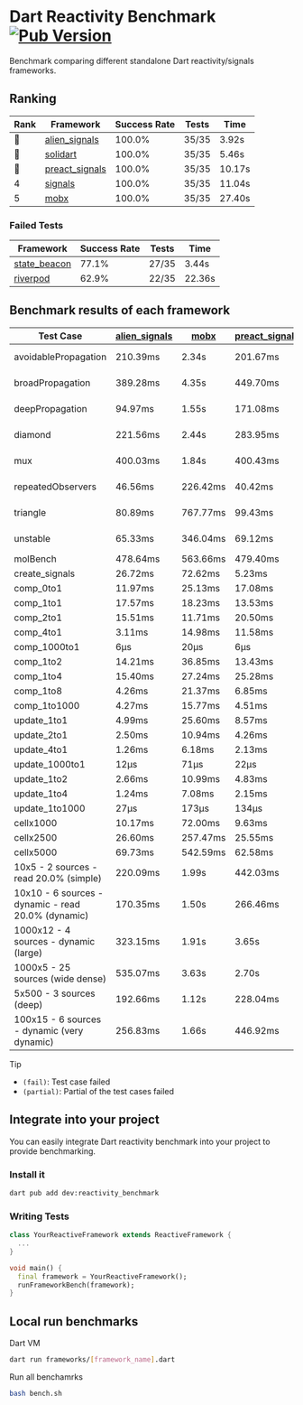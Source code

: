# Dart Reactivity Benchmark [![Pub Version](https://img.shields.io/pub/v/reactivity_benchmark)](https://pub.dev/packages/reactivity_benchmark)

Benchmark comparing different standalone Dart reactivity/signals frameworks.

## Ranking

<!-- ranking start -->
| Rank | Framework | Success Rate | Tests | Time |
|------|-----------|--------------|-------|------|
| 🥇 | [alien_signals](https://github.com/medz/alien-signals-dart) | 100.0% | 35/35 | 3.92s |
| 🥈 | [solidart](https://github.com/nank1ro/solidart) | 100.0% | 35/35 | 5.46s |
| 🥉 | [preact_signals](https://pub.dev/packages/preact_signals) | 100.0% | 35/35 | 10.17s |
| 4 | [signals](https://github.com/rodydavis/signals.dart) | 100.0% | 35/35 | 11.04s |
| 5 | [mobx](https://github.com/mobxjs/mobx.dart) | 100.0% | 35/35 | 27.40s |

<!-- ranking end -->

### **Failed Tests**

<!-- fail start -->
| Framework | Success Rate | Tests | Time |
|-----------|--------------|-------|------|
| [state_beacon](https://github.com/jinyus/dart_beacon) | 77.1% | 27/35 | 3.44s |
| [riverpod](https://github.com/rrousselGit/riverpod) | 62.9% | 22/35 | 22.36s |

<!-- fail end -->

## Benchmark results of each framework

<!-- test-case start -->
| Test Case | [alien_signals](https://github.com/medz/alien-signals-dart) | [mobx](https://github.com/mobxjs/mobx.dart) | [preact_signals](https://pub.dev/packages/preact_signals) | [riverpod](https://github.com/rrousselGit/riverpod) | [signals](https://github.com/rodydavis/signals.dart) | [solidart](https://github.com/nank1ro/solidart) | [state_beacon](https://github.com/jinyus/dart_beacon) |
|---|---|---|---|---|---|---|---|
| avoidablePropagation | 210.39ms | 2.34s | 201.67ms | 1.41s | 206.59ms | 290.86ms | 164.99ms (fail) |
| broadPropagation | 389.28ms | 4.35s | 449.70ms | 79.60ms (fail) | 447.58ms | 526.89ms | 5.84ms (fail) |
| deepPropagation | 94.97ms | 1.55s | 171.08ms | 1.93s (fail) | 166.40ms | 169.13ms | 143.01ms (fail) |
| diamond | 221.56ms | 2.44s | 283.95ms | 2.52s (fail) | 288.99ms | 358.16ms | 199.92ms (fail) |
| mux | 400.03ms | 1.84s | 400.43ms | 586.82ms (fail) | 399.79ms | 443.85ms | 193.37ms (fail) |
| repeatedObservers | 46.56ms | 226.42ms | 40.42ms | 388.08ms (fail) | 44.83ms | 87.02ms | 54.73ms (fail) |
| triangle | 80.89ms | 767.77ms | 99.43ms | 1.02s (fail) | 101.09ms | 117.98ms | 74.34ms (fail) |
| unstable | 65.33ms | 346.04ms | 69.12ms | 629.25ms (fail) | 80.00ms | 100.81ms | 342.86ms (fail) |
| molBench | 478.64ms | 563.66ms | 479.40ms | 12.40ms | 478.16ms | 492.36ms | 858μs |
| create_signals | 26.72ms | 72.62ms | 5.23ms | 26.67ms | 24.43ms | 70.48ms | 63.98ms |
| comp_0to1 | 11.97ms | 25.13ms | 17.08ms | 13.03ms | 11.09ms | 37.01ms | 55.86ms |
| comp_1to1 | 17.57ms | 18.23ms | 13.53ms | 22.53ms | 26.11ms | 47.52ms | 56.02ms |
| comp_2to1 | 15.51ms | 11.71ms | 20.50ms | 23.69ms | 8.34ms | 9.53ms | 35.42ms |
| comp_4to1 | 3.11ms | 14.98ms | 11.58ms | 6.34ms | 1.94ms | 18.86ms | 18.21ms |
| comp_1000to1 | 6μs | 20μs | 6μs | 3μs | 5μs | 16μs | 40μs |
| comp_1to2 | 14.21ms | 36.85ms | 13.43ms | 12.62ms | 19.83ms | 30.57ms | 46.95ms |
| comp_1to4 | 15.40ms | 27.24ms | 25.28ms | 23.43ms | 19.25ms | 24.76ms | 43.93ms |
| comp_1to8 | 4.26ms | 21.37ms | 6.85ms | 5.00ms | 7.90ms | 26.65ms | 43.02ms |
| comp_1to1000 | 4.27ms | 15.77ms | 4.51ms | 4.31ms | 4.23ms | 15.96ms | 38.44ms |
| update_1to1 | 4.99ms | 25.60ms | 8.57ms | 82.53ms | 8.92ms | 16.09ms | 5.65ms |
| update_2to1 | 2.50ms | 10.94ms | 4.26ms | 41.77ms | 4.48ms | 7.76ms | 2.87ms |
| update_4to1 | 1.26ms | 6.18ms | 2.13ms | 20.03ms | 2.25ms | 4.06ms | 1.47ms |
| update_1000to1 | 12μs | 71μs | 22μs | 186μs | 22μs | 38μs | 14μs |
| update_1to2 | 2.66ms | 10.99ms | 4.83ms | 40.88ms | 4.48ms | 7.93ms | 2.90ms |
| update_1to4 | 1.24ms | 7.08ms | 2.15ms | 20.90ms | 2.25ms | 3.98ms | 1.48ms |
| update_1to1000 | 27μs | 173μs | 134μs | 109μs | 42μs | 166μs | 393μs |
| cellx1000 | 10.17ms | 72.00ms | 9.63ms | N/A | 9.46ms | 11.16ms | 5.83ms |
| cellx2500 | 26.60ms | 257.47ms | 25.55ms | N/A | 30.91ms | 30.85ms | 24.05ms |
| cellx5000 | 69.73ms | 542.59ms | 62.58ms | N/A | 59.25ms | 70.16ms | 77.47ms |
| 10x5 - 2 sources - read 20.0% (simple) | 220.09ms | 1.99s | 442.03ms | 2.13s | 517.45ms | 364.28ms | 234.68ms |
| 10x10 - 6 sources - dynamic - read 20.0% (dynamic) | 170.35ms | 1.50s | 266.46ms | 1.44s (partial) | 280.19ms | 253.58ms | 199.42ms |
| 1000x12 - 4 sources - dynamic (large) | 323.15ms | 1.91s | 3.65s | 2.41s (partial) | 3.69s | 458.55ms | 342.53ms |
| 1000x5 - 25 sources (wide dense) | 535.07ms | 3.63s | 2.70s | 4.33s | 3.39s | 710.87ms | 492.17ms |
| 5x500 - 3 sources (deep) | 192.66ms | 1.12s | 228.04ms | 1.34s | 221.91ms | 265.11ms | 204.96ms |
| 100x15 - 6 sources - dynamic (very dynamic) | 256.83ms | 1.66s | 446.92ms | 1.79s (partial) | 479.04ms | 383.77ms | 259.12ms |

<!-- test-case end -->

> [!TIP]
> - `(fail)`: Test case failed
> - `(partial)`: Partial of the test cases failed

## Integrate into your project

You can easily integrate Dart reactivity benchmark into your project to provide benchmarking.

### Install it

```bash
dart pub add dev:reactivity_benchmark
```

### Writing Tests

```dart
class YourReactiveFramework extends ReactiveFramework {
  ...
}

void main() {
  final framework = YourReactiveFramework();
  runFrameworkBench(framework);
}
```

## Local run benchmarks

Dart VM
```bash
dart run frameworks/[framework_name].dart
```

Run all benchamrks
```bash
bash bench.sh
```
